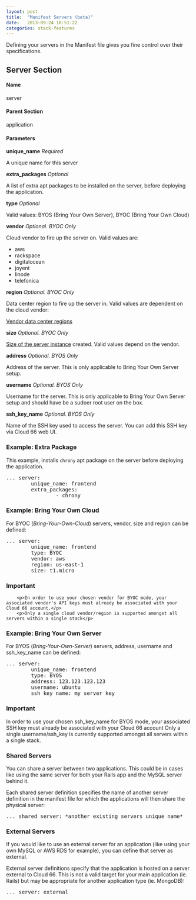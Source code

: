 ```yaml
---
layout: post
title:  "Manifest Servers (beta)"
date:   2013-09-24 10:51:22
categories: stack-features
---
```


<p class="lead">Defining your servers in the Manifest file gives you fine control over their specifications.</p>

## Server Section

#### Name
server
#### Parent Section
application
#### Parameters
**unique&#95;name**
_Required_

A unique name for this server

**extra&#95;packages**
_Optional_

A list of extra apt packages to be installed on the server, before deploying the application.

**type**
_Optional_

Valid values: BYOS (Bring Your Own Server), BYOC (Bring Your Own Cloud)

**vendor**
_Optional. BYOC Only_

Cloud vendor to fire up the server on. Valid values are:
- aws
- rackspace
- digitalocean
- joyent
- linode
- telefonica

**region**
_Optional. BYOC Only_

Data center region to fire up the server in. Valid values are dependent on the cloud vendor:

[Vendor data center regions](/api/instance-regions.html)

**size**
_Optional. BYOC Only_

[Size of the server instance](/api/instance-names.html) created. Valid values depend on the vendor.

**address**
_Optional. BYOS Only_

Address of the server. This is only applicable to Bring Your Own Server setup.

**username**
_Optional. BYOS Only_

Username for the server. This is only applicable to Bring Your Own Server setup and should have be a sudoer root user on the box.

**ssh&#95;key&#95;name**
_Optional. BYOS Only_

Name of the SSH key used to access the server. You can add this SSH key via Cloud 66 web UI.

### Example: Extra Package

This example, installs `chrony` apt package on the server before deploying the application.

<pre class="terminal">
... server:
        unique&#95;name: frontend
        extra&#95;packages:
                - chrony
</pre>

### Example: Bring Your Own Cloud

For BYOC (*Bring-Your-Own-Cloud*) servers, vendor, size and region can be defined:
<pre class="terminal">
... server:
        unique&#95;name: frontend
        type: BYOC
        vendor: aws
        region: us-east-1
        size: t1.micro
</pre>

<div class="notice">
        <h3>Important</h3>

        <p>In order to use your chosen vendor for BYOC mode, your associated vendor's API keys must already be associated with your Cloud 66 account.</p>
        <p>Only a single cloud vendor/region is supported amongst all servers within a single stack</p>
</div>

### Example: Bring Your Own Server

For BYOS (*Bring-Your-Own-Server*) servers, address, username and ssh&#95;key&#95;name can be defined:
<pre class="terminal">
... server:
        unique&#95;name: frontend
        type: BYOS
        address: 123.123.123.123
        username: ubuntu
        ssh&#95;key&#95;name: my&#95;server&#95;key
</pre>

<div class="notice">
        <h3>Important</h3>
        <p>In order to use your chosen ssh&#95;key&#95;name for BYOS mode, your associated SSH key must already be associated with your Cloud 66 account Only a single username/ssh&#95;key is currently supported amongst all servers within a single stack.</p>
    </div>
</div>

### Shared Servers

You can share a server between two applications. This could be in cases like using the same server for both your Rails app and the MySQL server behind it.

Each shared server definition specifies the name of another server definition in the manifest file for which the applications will then share the physical server:

<pre class="terminal">
... shared&#95;server: *another&#95;existing&#95;servers&#95;unique&#95;name*
</pre>

### External Servers

If you would like to use an external server for an application (like using your own MySQL or AWS RDS for example), you can define that server as external.

External server definitions specify that the application is hosted on a server external to Cloud 66. This is not a valid target for your main application (ie. Rails) but may be appropriate for another application type (ie. MongoDB):

<pre class="terminal">
... server: external
</pre>
